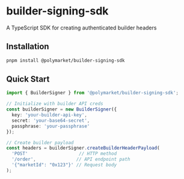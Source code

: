 # builder-signing-sdk

A TypeScript SDK for creating authenticated builder headers


## Installation

```bash
pnpm install @polymarket/builder-signing-sdk
```

## Quick Start

```typescript
import { BuilderSigner } from '@polymarket/builder-signing-sdk';

// Initialize with builder API creds
const builderSigner = new BuilderSigner({
  key: 'your-builder-api-key',
  secret: 'your-base64-secret',
  passphrase: 'your-passphrase'
});

// Create builder payload
const headers = builderSigner.createBuilderHeaderPayload(
  'POST'                   // HTTP method
  '/order',               // API endpoint path
  '{"marketId": "0x123"}' // Request body
);
```
